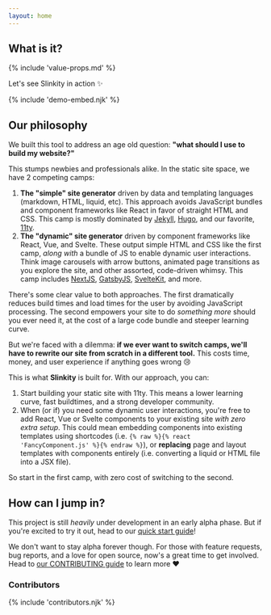 ```yaml
---
layout: home
---
```


## What is it?

{% include 'value-props.md' %}

Let's see Slinkity in action ✨

{% include 'demo-embed.njk' %}

## Our philosophy

We built this tool to address an age old question: **"what should I use to build my website?"**

This stumps newbies and professionals alike. In the static site space, we have 2 competing camps:
1. **The "simple" site generator** driven by data and templating languages (markdown, HTML, liquid, etc). This approach avoids JavaScript bundles and component frameworks like React in favor of straight HTML and CSS. This camp is mostly dominated by [Jekyll](https://jekyllrb.com), [Hugo](https://gohugo.io), and our favorite, [11ty](https://11ty.dev).
2. **The "dynamic" site generator** driven by component frameworks like React, Vue, and Svelte. These output simple HTML and CSS like the first camp, _along with_ a bundle of JS to enable dynamic user interactions. Think image carousels with arrow buttons, animated page transitions as you explore the site, and other assorted, code-driven whimsy. This camp includes [NextJS](https://nextjs.org), [GatsbyJS](https://www.gatsbyjs.com), [SvelteKit](https://kit.svelte.dev), and more.

There's some clear value to both approaches. The first dramatically reduces build times and load times for the user by avoiding JavaScript processing. The second empowers your site to do _something more_ should you ever need it, at the cost of a large code bundle and steeper learning curve.

But we're faced with a dilemma: **if we ever want to switch camps, we'll have to rewrite our site from scratch in a different tool.** This costs time, money, and user experience if anything goes wrong 😢

This is what **Slinkity** is built for. With our approach, you can:
1.  Start building your static site with 11ty. This means a lower learning curve, fast buildtimes, and a strong developer community.
2.  When (or if) you need some dynamic user interactions, you're free to add React, Vue or Svelte components to your existing site _with zero extra setup_. This could mean embedding components into existing templates using shortcodes (i.e. `{% raw %}{% react 'FancyComponent.js' %}{% endraw %}`), or **replacing** page and layout templates with components entirely (i.e. converting a liquid or HTML file into a JSX file).

So start in the first camp, with zero cost of switching to the second.

## How can I jump in?

This project is still _heavily_ under development in an early alpha phase. But if you're excited to try it out, head to our [quick start guide](/docs/quick-start/)!

We don't want to stay alpha forever though. For those with feature requests, bug reports, and a love for open source, now's a great time to get involved. Head to [our CONTRIBUTING guide](https://github.com/slinkity/slinkity/blob/main/CONTRIBUTING.md) to learn more ❤️

### Contributors

{% include 'contributors.njk' %}
